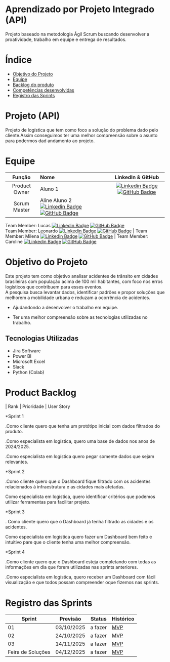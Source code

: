 # Aprendizado por Projeto Integrado (API)


Projeto baseado na metodologia Ágil Scrum buscando desenvolver a proatividade, trabalho em equipe e entrega de resultados.

# Índice
* [Objetivo do Projeto](#objetivo-do-projeto)
* [Equipe](#Equipe)
* [Backlog do produto](#Product-Backlog)
* [Competências desenvolvidas](#competências-desenvolvidas)
* [Registro das Sprints](#Registro-das-Sprints)


# Projeto (API) 
Projeto de logística que tem como foco a solução do problema dado pelo cliente.Assim conseguimos ter uma melhor compreensão sobre o asunto para podermos dad andamento ao projeto.

# Equipe
|    Função     | Nome                                  |                                                                                                                                                      LinkedIn & GitHub                                                                                                                                                      |
| :-----------: | :------------------------------------ | :-------------------------------------------------------------------------------------------------------------------------------------------------------------------------------------------------------------------------------------------------------------------------------------------------------------------------: |
| Product Owner |   Aluno 1         |     [![Linkedin Badge](https://img.shields.io/badge/Linkedin-blue?style=flat-square&logo=Linkedin&logoColor=white)](https://www.linkedin.com/in/) [![GitHub Badge](https://img.shields.io/badge/GitHub-111217?style=flat-square&logo=github&logoColor=white)](https://github.com/)              |
 | Scrum Master |Aline  Aluno 2   [![Linkedin Badge](https://img.shields.io/badge/Linkedin-blue?style=flat-square&logo=Linkedin&logoColor=white)](https://www.linkedin.com/in/) [![GitHub Badge](https://img.shields.io/badge/GitHub-111217?style=flat-square&logo=github&logoColor=white)](https://github.com/)     |
 Team Member: Lucas                      [![Linkedin Badge](https://img.shields.io/badge/Linkedin-blue?style=flat-square&logo=Linkedin&logoColor=white)](https://www.linkedin.com/in/) [![GitHub Badge](https://img.shields.io/badge/GitHub-111217?style=flat-square&logo=github&logoColor=white)](https://github.com/)        
Team Member: Leonardo                         [![Linkedin Badge](https://img.shields.io/badge/Linkedin-blue?style=flat-square&logo=Linkedin&logoColor=white)](https://www.linkedin.com/in/) [![GitHub Badge](https://img.shields.io/badge/GitHub-111217?style=flat-square&logo=github&logoColor=white)](https://github.com/)        |
 Team Member: Milena                    [![Linkedin Badge](https://img.shields.io/badge/Linkedin-blue?style=flat-square&logo=Linkedin&logoColor=white)](https://www.linkedin.com/in/) [![GitHub Badge](https://img.shields.io/badge/GitHub-111217?style=flat-square&logo=github&logoColor=white)](https://github.com/)   |
  Team Member: Caroline          [![Linkedin Badge](https://img.shields.io/badge/Linkedin-blue?style=flat-square&logo=Linkedin&logoColor=white)](https://www.linkedin.com/in/) [![GitHub Badge](https://img.shields.io/badge/GitHub-111217?style=flat-square&logo=github&logoColor=white)](https://github.com/)    


# Objetivo do Projeto
 Este projeto tem como objetivo analisar acidentes de trânsito em cidades brasileiras com população acima de 100 mil habitantes, com foco nos erros logísticos que contribuem para esses eventos.  
A pesquisa busca levantar dados, identificar padrões e propor soluções que melhorem a mobilidade urbana e reduzam a ocorrência de acidentes.

* Ajudandondo a desenvolver o trabalho em equipe.

* Ter uma melhor compreensão sobre as tecnologias utilizadas no trabalho.




## Tecnologias Utilizadas

* Jira Software
* Power BI
* Microsoft Excel
* Slack
* Python (Colab)
  



# Product Backlog

| Rank | Prioridade | User Story                                                                                                                                             

*Sprint 1

  .Como cliente quero que tenha um protótipo inicial com dados filtrados do produto.
 
.Como especialista em logística, quero uma base de dados nos anos de 2024/2025.

.Como especialista em logística quero pegar somente dados que sejam relevantes.
                                                                   

                                     

*Sprint 2                                                                

.Como cliente quero que o Dashboard fique filtrado com os acidentes relacionados à infraestrutura e as cidades mais afetadas.

Como especialista em logística, quero  identificar critérios que podemos utilizar ferramentas para facilitar 
projeto.                                                                                                                                                 

*Sprint 3 
                          
. Como cliente quero que o Dashboard já tenha filtrado as cidades e os acidentes.

Como especialista em logística quero fazer um Dashboard bem feito e intuitivo pare que o cliente tenha uma melhor compreensão.



  *Sprint 4

.Como cliente quero que o Dashboard esteja completando com todas as informações em dia que forem utilizadas nas sprints anteriores.

.Como especialista em logística, quero receber um Dashboard com fácil visualização e que todos possam compreender oque fizemos nas sprints.


  
# Registro das Sprints

| Sprint            | Previsão   | Status   | Histórico |
|-------------------|------------|----------|-----------|
| 01                | 03/10/2025 | a fazer  | [MVP](MVP/sp1.md)  |
| 02                | 24/10/2025 | a fazer  | [MVP](MVP/sp2.md)  |
| 03                | 14/11/2025 | a fazer  | [MVP](MVP/sp3.md)  |
| Feira de Soluções | 04/12/2025 | a fazer  | [MVP](#)  |

